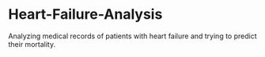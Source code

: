 # Heart-Failure-Analysis
Analyzing medical records of patients with heart failure and trying to predict their mortality.
